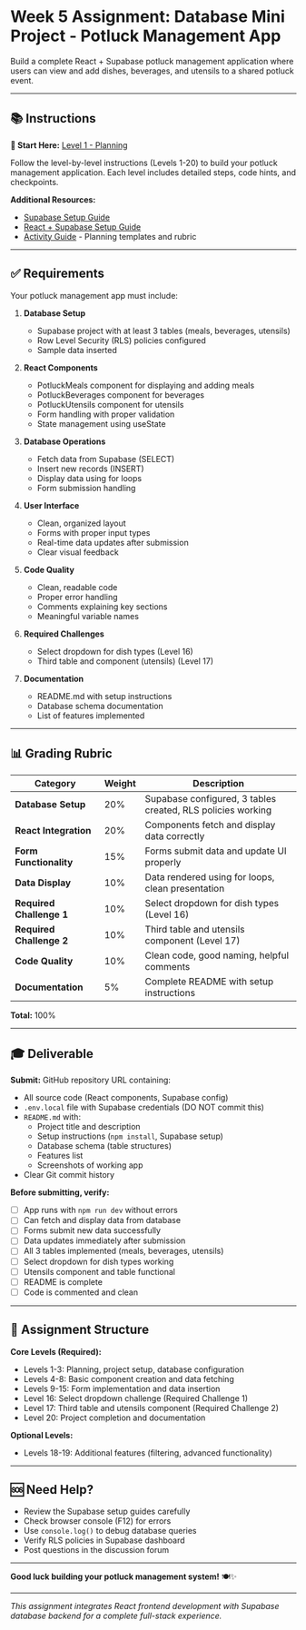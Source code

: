 # Week 5 Assignment: Database Mini Project - Potluck Management App

Build a complete React + Supabase potluck management application where users can view and add dishes, beverages, and utensils to a shared potluck event.

---

## 📚 Instructions

**📖 Start Here:** [Level 1 - Planning](https://rmccrear.github.io/codex-lv3-may-2025/week5/db-mini-project/db-levels/db-mini-project-lv-1.html)

Follow the level-by-level instructions (Levels 1-20) to build your potluck management application. Each level includes detailed steps, code hints, and checkpoints.

**Additional Resources:**
- [Supabase Setup Guide](https://rmccrear.github.io/codex-lv3-may-2025/week5/supabase-setup/SUPABASE_SETUP_GUIDE.html)
- [React + Supabase Setup Guide](https://rmccrear.github.io/codex-lv3-may-2025/week5/supabase-setup/SUPABASE_REACT_SETUP_GUIDE.html)
- [Activity Guide](https://rmccrear.github.io/codex-lv3-may-2025/week5/db-mini-project/ACTIVITY_GUIDE.html) - Planning templates and rubric

---

## ✅ Requirements

Your potluck management app must include:

1. **Database Setup**
   - Supabase project with at least 3 tables (meals, beverages, utensils)
   - Row Level Security (RLS) policies configured
   - Sample data inserted

2. **React Components**
   - PotluckMeals component for displaying and adding meals
   - PotluckBeverages component for beverages
   - PotluckUtensils component for utensils
   - Form handling with proper validation
   - State management using useState

3. **Database Operations**
   - Fetch data from Supabase (SELECT)
   - Insert new records (INSERT)
   - Display data using for loops
   - Form submission handling

4. **User Interface**
   - Clean, organized layout
   - Forms with proper input types
   - Real-time data updates after submission
   - Clear visual feedback

5. **Code Quality**
   - Clean, readable code
   - Proper error handling
   - Comments explaining key sections
   - Meaningful variable names

6. **Required Challenges**
   - Select dropdown for dish types (Level 16)
   - Third table and component (utensils) (Level 17)

7. **Documentation**
   - README.md with setup instructions
   - Database schema documentation
   - List of features implemented

---

## 📊 Grading Rubric

| Category | Weight | Description |
|----------|--------|-------------|
| **Database Setup** | 20% | Supabase configured, 3 tables created, RLS policies working |
| **React Integration** | 20% | Components fetch and display data correctly |
| **Form Functionality** | 15% | Forms submit data and update UI properly |
| **Data Display** | 10% | Data rendered using for loops, clean presentation |
| **Required Challenge 1** | 10% | Select dropdown for dish types (Level 16) |
| **Required Challenge 2** | 10% | Third table and utensils component (Level 17) |
| **Code Quality** | 10% | Clean code, good naming, helpful comments |
| **Documentation** | 5% | Complete README with setup instructions |

**Total:** 100%

---

## 🎓 Deliverable

**Submit:** GitHub repository URL containing:
- All source code (React components, Supabase config)
- `.env.local` file with Supabase credentials (DO NOT commit this)
- `README.md` with:
  - Project title and description
  - Setup instructions (`npm install`, Supabase setup)
  - Database schema (table structures)
  - Features list
  - Screenshots of working app
- Clear Git commit history

**Before submitting, verify:**
- [ ] App runs with `npm run dev` without errors
- [ ] Can fetch and display data from database
- [ ] Forms submit new data successfully
- [ ] Data updates immediately after submission
- [ ] All 3 tables implemented (meals, beverages, utensils)
- [ ] Select dropdown for dish types working
- [ ] Utensils component and table functional
- [ ] README is complete
- [ ] Code is commented and clean

---

## 📝 Assignment Structure

**Core Levels (Required):**
- Levels 1-3: Planning, project setup, database configuration
- Levels 4-8: Basic component creation and data fetching
- Levels 9-15: Form implementation and data insertion
- Level 16: Select dropdown challenge (Required Challenge 1)
- Level 17: Third table and utensils component (Required Challenge 2)
- Level 20: Project completion and documentation

**Optional Levels:**
- Levels 18-19: Additional features (filtering, advanced functionality)

---

## 🆘 Need Help?

- Review the Supabase setup guides carefully
- Check browser console (F12) for errors
- Use `console.log()` to debug database queries
- Verify RLS policies in Supabase dashboard
- Post questions in the discussion forum

---

**Good luck building your potluck management system!** 🍽️✨

---

*This assignment integrates React frontend development with Supabase database backend for a complete full-stack experience.*
